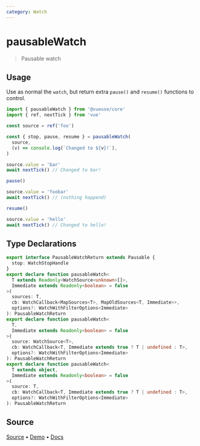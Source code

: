 ```yaml
---
category: Watch
---
```



# pausableWatch

> Pausable watch

## Usage

Use as normal the `watch`, but return extra `pause()` and `resume()` functions to control.

```ts
import { pausableWatch } from '@vueuse/core'
import { ref, nextTick } from 'vue'

const source = ref('foo')

const { stop, pause, resume } = pausableWatch(
  source,
  (v) => console.log(`Changed to ${v}!`),
)

source.value = 'bar'
await nextTick() // Changed to bar!

pause()

source.value = 'foobar'
await nextTick() // (nothing happend)

resume()

source.value = 'hello'
await nextTick() // Changed to hello!
```


<!--FOOTER_STARTS-->
## Type Declarations

```typescript
export interface PausableWatchReturn extends Pausable {
  stop: WatchStopHandle
}
export declare function pausableWatch<
  T extends Readonly<WatchSource<unknown>[]>,
  Immediate extends Readonly<boolean> = false
>(
  sources: T,
  cb: WatchCallback<MapSources<T>, MapOldSources<T, Immediate>>,
  options?: WatchWithFilterOptions<Immediate>
): PausableWatchReturn
export declare function pausableWatch<
  T,
  Immediate extends Readonly<boolean> = false
>(
  source: WatchSource<T>,
  cb: WatchCallback<T, Immediate extends true ? T | undefined : T>,
  options?: WatchWithFilterOptions<Immediate>
): PausableWatchReturn
export declare function pausableWatch<
  T extends object,
  Immediate extends Readonly<boolean> = false
>(
  source: T,
  cb: WatchCallback<T, Immediate extends true ? T | undefined : T>,
  options?: WatchWithFilterOptions<Immediate>
): PausableWatchReturn
```

## Source

[Source](https://github.com/antfu/vueuse/blob/master/packages/shared/pausableWatch/index.ts) • [Demo](https://github.com/antfu/vueuse/blob/master/packages/shared/pausableWatch/demo.vue) • [Docs](https://github.com/antfu/vueuse/blob/master/packages/shared/pausableWatch/index.md)


<!--FOOTER_ENDS-->
